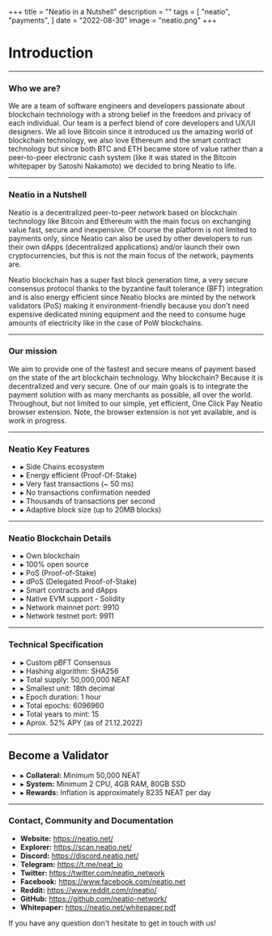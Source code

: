 +++
title = "Neatio in a Nutshell"
description = ""
tags = [
    "neatio",
    "payments",
]
date = "2022-08-30"
image = "neatio.png"
+++

# Introduction

---
### Who we are?

We are a team of software engineers and developers passionate about blockchain technology with a strong belief in the freedom and privacy of each individual. Our team is a perfect blend of core developers and UX/UI designers. We all love Bitcoin since it introduced us the amazing world of blockchain technology, we also love Ethereum and the smart contract technology but since both BTC and ETH became store of value rather than a peer-to-peer electronic cash system (like it was stated in the Bitcoin whitepaper by Satoshi Nakamoto) we decided to bring Neatio to life.

---
### Neatio in a Nutshell

Neatio is a decentralized peer-to-peer network based on blockchain technology like Bitcoin and Ethereum with the main focus on exchanging value fast, secure and inexpensive. Of course the platform is not limited to payments only, since Neatio can also be used by other developers to run their own dApps (decentralized applications) and/or launch their own cryptocurrencies, but this is not the main focus of the network, payments are.

Neatio blockchain has a super fast block generation time, a very secure consensus protocol thanks to the byzantine fault tolerance (BFT) integration and is also energy efficient since Neatio blocks are minted by the network validators (PoS) making it environment-friendly because you don't need expensive dedicated mining equipment and the need to consume huge amounts of electricity like in the case of PoW blockchains.

---
### Our mission

We aim to provide one of the fastest and secure means of payment based on the state of the art blockchain technology. Why blockchain? Because it is decentralized and very secure. One of our main goals is to integrate the payment solution with as many merchants as possible, all over the world. Throughout, but not limited to our simple, yet efficient, One Click Pay Neatio browser extension. Note, the browser extension is not yet available, and is work in progress.

---
### Neatio Key Features

*  ▸ Side Chains ecosystem
*  ▸ Energy efficient (Proof-Of-Stake)
*  ▸ Very fast transactions (~ 50 ms)
*  ▸ No transactions confirmation needed
*  ▸ Thousands of transactions per second
*  ▸ Adaptive block size (up to 20MB blocks)

--- 
### Neatio Blockchain Details

*   ▸ Own blockchain
*   ▸ 100% open source
*   ▸ PoS (Proof-of-Stake)
*   ▸ dPoS (Delegated Proof-of-Stake)
*   ▸ Smart contracts and dApps
*   ▸ Native EVM support - Solidity
*   ▸ Network mainnet port: 9910
*   ▸ Network testnet port: 9911

---
### Technical Specification
*   ▸ Custom pBFT Consensus
*   ▸ Hashing algorithm: SHA256
*   ▸ Total supply: 50,000,000 NEAT
*   ▸ Smallest unit: 18th decimal
*   ▸ Epoch duration: 1 hour
*   ▸ Total epochs: 6096960
*   ▸ Total years to mint: 15
*   ▸ Aprox. 52% APY (as of 21.12.2022)

---
## Become a Validator
*   ▸ **Collateral:** Minimum 50,000 NEAT
*   ▸ **System:** Minimum 2 CPU, 4GB RAM, 80GB SSD
*   ▸ **Rewards:** Inflation is approximately 8235 NEAT per day

---
### **Contact, Community and Documentation**

*   **Website:** https://neatio.net/
*   **Explorer:** https://scan.neatio.net/
*   **Discord:** https://discord.neatio.net/
*   **Telegram:** https://t.me/neat_io
*   **Twitter:** https://twitter.com/neatio_network
*   **Facebook:** https://www.facebook.com/neatio.net
*   **Reddit:** https://www.reddit.com/r/neatio/
*   **GitHub:** https://github.com/neatio-network/
*   **Whitepaper:** https://neatio.net/whitepaper.pdf

If you have any question don't hesitate to get in touch with us!
